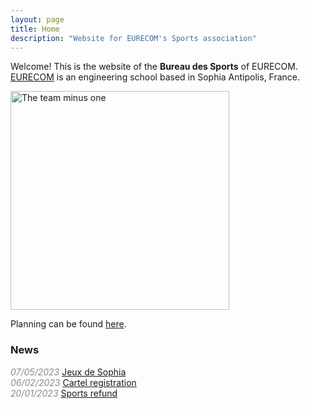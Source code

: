 ```yaml
---
layout: page
title: Home 
description: "Website for EURECOM's Sports association"
---
```


<script>
  import PostItem from "$lib/components/PostItem.svelte";
  import Pagination from "$lib/components/Pagination/Pagination.svelte";
  import { paginatedPosts } from "$lib/components/Pagination/paginatedPosts";
  import Seo from "$lib/components/Seo.svelte";
  import { siteTitle, siteDescription } from "$lib/constants";
  
  export let data;

  $: ({ posts } = data)
</script>
<p> Welcome! This is the website of the <b>Bureau des Sports</b> of EURECOM.
<a href="https://eurecom.fr/">EURECOM</a> is an engineering school based in Sophia Antipolis, France.
</p>

<img title="The team minus one" height="350px" src="../../IMG_6891.JPG">

<br>
<p> Planning can be found <a href="/planning">here</a>.</p>

<h3><i class="fa-solid fa-newspaper"></i> News </h3>
<i style="opacity: 50%;">07/05/2023 </i><a href="/sophia-games"> Jeux de Sophia </a> <br>
<i style="opacity: 50%;">06/02/2023 </i><a href="/cartel"> Cartel registration </a>
<br>
<i style="opacity: 50%;">20/01/2023 </i><a href="/refund"> Sports refund </a>



<br>
<div style="padding-bottom: 3em;"></div>